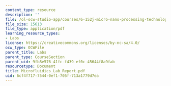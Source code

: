 ```yaml
---
content_type: resource
description: ''
file: /ol-ocw-studio-app/courses/6-152j-micro-nano-processing-technology-fall-2005/6cf4f71775440ef1705f713a1779d7ea_Microfluidics_Lab_Report.pdf
file_size: 15613
file_type: application/pdf
learning_resource_types:
- Labs
license: https://creativecommons.org/licenses/by-nc-sa/4.0/
ocw_type: OCWFile
parent_title: Labs
parent_type: CourseSection
parent_uid: 9fb8e576-41fc-f439-ef0c-45644f8a9fab
resourcetype: Document
title: Microfluidics_Lab_Report.pdf
uid: 6cf4f717-7544-0ef1-705f-713a1779d7ea
---
```

